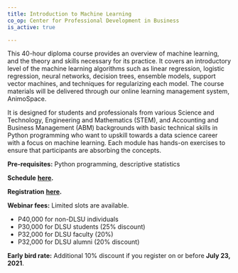 ```yaml
---
title: Introduction to Machine Learning
co_op: Center for Professional Development in Business
is_active: true

---
```

This 40-hour diploma course provides an overview of machine learning, and the theory and skills necessary for its practice. It covers an introductory level of the machine learning algorithms such as linear regression, logistic regression, neural networks, decision trees, ensemble models, support vector machines, and techniques for regularizing each model. The course materials will be delivered through our online learning management system, AnimoSpace.

It is designed for students and professionals from various Science and Technology, Engineering and Mathematics (STEM), and Accounting and Business Management (ABM) backgrounds with basic technical skills in Python programming who want to upskill towards a data science career with a focus on machine learning. Each module has hands-on exercises to ensure that participants are absorbing the concepts.

**Pre-requisites:** Python programming, descriptive statistics

**Schedule** [**here**](http://bit.ly/DLSU-IntroML-Aug2021Sched)**.**

**Registration** [**here**](http://bit.ly/DLSU-IntroML-Batch1Reg)**.**

**Webinar fees:** Limited slots are available.

* P40,000 for non-DLSU individuals
* P30,000 for DLSU students (25% discount)
* P32,000 for DLSU faculty (20%)
* P32,000 for DLSU alumni (20% discount)

**Early bird rate:** Additional 10% discount if you register on or before **July 23, 2021**.
